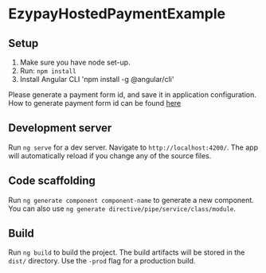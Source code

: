 # EzypayHostedPaymentExample

## Setup
1. Make sure you have node set-up.
2. Run: `npm install`
4. Install Angular CLI 'npm install -g @angular/cli' 

Please generate a payment form id, and save it in application configuration. How to generate payment form id can be found [here](https://ezypay.atlassian.net/wiki/display/frontend/How+to+embed+payment+form)

## Development server
Run `ng serve` for a dev server. Navigate to `http://localhost:4200/`. The app will automatically reload if you change any of the source files.

## Code scaffolding

Run `ng generate component component-name` to generate a new component. You can also use `ng generate directive/pipe/service/class/module`.

## Build

Run `ng build` to build the project. The build artifacts will be stored in the `dist/` directory. Use the `-prod` flag for a production build.


